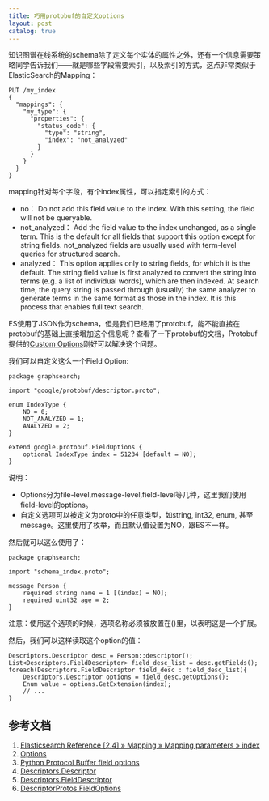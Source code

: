 ```yaml
---
title: 巧用protobuf的自定义options
layout: post
catalog: true
---
```


知识图谱在线系统的schema除了定义每个实体的属性之外，还有一个信息需要策略同学告诉我们——就是哪些字段需要索引，以及索引的方式，这点非常类似于ElasticSearch的Mapping：

	PUT /my_index
	{
	  "mappings": {
	    "my_type": {
	      "properties": {
	        "status_code": {
	          "type": "string",
	          "index": "not_analyzed"
	        }
	      }
	    }
	  }
	}

mapping针对每个字段，有个index属性，可以指定索引的方式：

* no： Do not add this field value to the index. With this setting, the field will not be queryable.
* not_analyzed： Add the field value to the index unchanged, as a single term. This is the default for all fields that support this option except for string fields. not_analyzed fields are usually used with term-level queries for structured search.
* analyzed： This option applies only to string fields, for which it is the default. The string field value is first analyzed to convert the string into terms (e.g. a list of individual words), which are then indexed. At search time, the query string is passed through (usually) the same analyzer to generate terms in the same format as those in the index. It is this process that enables full text search.

ES使用了JSON作为schema，但是我们已经用了protobuf，能不能直接在protobuf的基础上直接增加这个信息呢？查看了一下protobuf的文档，Protobuf提供的[Custom Options](https://developers.google.com/protocol-buffers/docs/proto#customoptions)刚好可以解决这个问题。

我们可以自定义这么一个Field Option:

	package graphsearch;

	import "google/protobuf/descriptor.proto";

	enum IndexType {
		NO = 0;
		NOT_ANALYZED = 1;
		ANALYZED = 2;
	}

	extend google.protobuf.FieldOptions {
	    optional IndexType index = 51234 [default = NO];
	}


说明：

* Options分为file-level,message-level,field-level等几种，这里我们使用field-level的options。
* 自定义选项可以被定义为proto中的任意类型，如string, int32, enum, 甚至message。这里使用了枚举，而且默认值设置为NO，跟ES不一样。

然后就可以这么使用了：

	package graphsearch;

	import "schema_index.proto";

	message Person {
	    required string name = 1 [(index) = NO];
	    required uint32 age = 2;
	}

注意：使用这个选项的时候，选项名称必须被放置在()里，以表明这是一个扩展。

然后，我们可以这样读取这个option的值：

	Descriptors.Descriptor desc = Person::descriptor();
	List<Descriptors.FieldDescriptor> field_desc_list = desc.getFields();
	foreach(Descriptors.FieldDescriptor field_desc : field_desc_list){
		Descriptors.Descriptor options = field_desc.getOptions();
		Enum value = options.GetExtension(index);
		// ...
	}


参考文档
-------

1. [Elasticsearch Reference [2.4] » Mapping » Mapping parameters » index](https://www.elastic.co/guide/en/elasticsearch/reference/current/mapping-index.html)
2. [Options](https://developers.google.com/protocol-buffers/docs/proto#options)
3. [Python Protocol Buffer field options](http://stackoverflow.com/questions/32836315/python-protocol-buffer-field-options)
4. [Descriptors.Descriptor](https://developers.google.com/protocol-buffers/docs/reference/java/com/google/protobuf/Descriptors.Descriptor)
5. [Descriptors.FieldDescriptor](https://developers.google.com/protocol-buffers/docs/reference/java/com/google/protobuf/Descriptors.FieldDescriptor)
6. [DescriptorProtos.FieldOptions](https://developers.google.com/protocol-buffers/docs/reference/java/com/google/protobuf/DescriptorProtos.FieldOptions)

